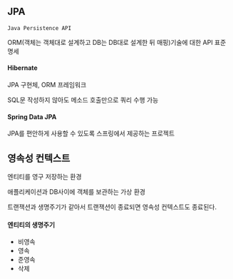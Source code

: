 ## JPA
`Java Persistence API`

ORM(객체는 객체대로 설계하고 DB는 DB대로 설계한 뒤 매핑)기술에 대한 API 표준 명세

#### Hibernate

JPA 구현체, ORM 프레임워크

SQL문 작성하지 않아도 메소드 호출만으로 쿼리 수행 가능

#### Spring Data JPA
JPA를 편안하게 사용할 수 있도록 스프링에서 제공하는 프로젝트

## 영속성 컨텍스트
엔티티를 영구 저장하는 환경

애플리케이션과 DB사이에 객체를 보관하는 가상 환경

트랜잭션과 생명주기가 같아서 트랜잭션이 종료되면 영속성 컨텍스트도 종료된다.

#### 엔티티의 생명주기
- 비영속
- 영속
- 준영속
- 삭제